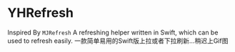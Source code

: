# YHRefresh
Inspired By `MJRefresh`
A refreshing helper written in Swift, which can be used to refresh easily.
一款简单易用的Swift版上拉或者下拉刷新...稍迟上Gif图
